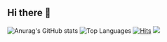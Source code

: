 ## Hi there 👋

![Anurag's GitHub stats](https://github-readme-stats.vercel.app/api?username=MDA1422&show_icons=true&theme=radical&include_all_commits=true)
![Top Languages](https://github-readme-stats.vercel.app/api/top-langs/?username=MDA1422&layout=compact&theme=radical)
[![Hits](https://hits.seeyoufarm.com/api/count/incr/badge.svg?url=https%3A%2F%2Fgithub.com%2FMDA1422&count_bg=%23FF69B4&title_bg=%230F0F2F&icon=github.svg&icon_color=%23E7E7E7&title=hits&edge_flat=false)](https://hits.seeyoufarm.com)
![](https://komarev.com/ghpvc/?username=greyhatguy007&label=PROFILE+VIEWS&style=plastic)


